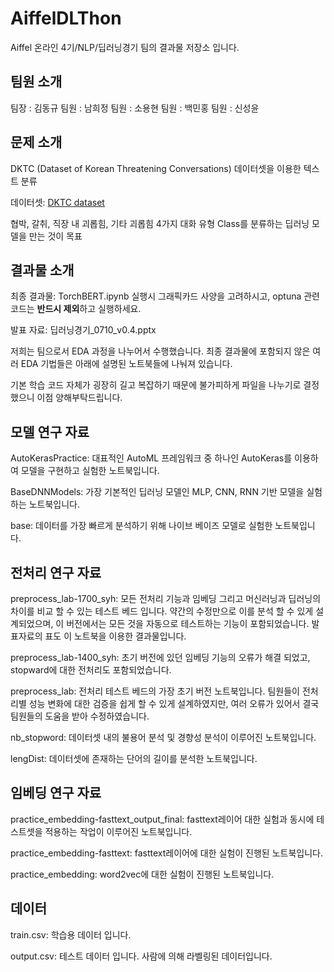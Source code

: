 # AiffelDLThon
Aiffel 온라인 4기/NLP/딥러닝경기 팀의 결과물 저장소 입니다.

## 팀원 소개
팀장 : 김동규
팀원 : 남희정
팀원 : 소용현
팀원 : 백민홍
팀원 : 신성윤

## 문제 소개
DKTC (Dataset of Korean Threatening Conversations) 데이터셋을 이용한 텍스트 분류

데이터셋: [DKTC dataset](https://drive.google.com/drive/folders/1UIkI5ipERMAEKfjm2N-vdUbxdj1vZoFz?usp=sharing)

협박, 갈취, 직장 내 괴롭힘, 기타 괴롭힘 4가지 대화 유형 Class를 분류하는 딥러닝 모델을 만는 것이 목표

## 결과물 소개
최종 결과물: TorchBERT.ipynb
실행시 그래픽카드 사양을 고려하시고, optuna 관련 코드는 **반드시 제외**하고 실행하세요.

발표 자료: 딥러닝경기_0710_v0.4.pptx

저희는 팀으로서 EDA 과정을 나누어서 수행했습니다.
최종 결과물에 포함되지 않은 여러 EDA 기법들은 아래에 설명된 노트북들에 나눠져 있습니다.

기본 학습 코드 자체가 굉장히 길고 복잡하기 때문에 불가피하게 파일을 나누기로 결정했으니 이점 양해부탁드립니다.

## 모델 연구 자료
AutoKerasPractice: 대표적인 AutoML 프레임워크 중 하나인 AutoKeras를 이용하여 모델을 구현하고 실험한 노트북입니다.

BaseDNNModels: 가장 기본적인 딥러닝 모델인 MLP, CNN, RNN 기반 모델을 실험하는 노트북입니다.

base: 데이터를 가장 빠르게 분석하기 위해 나이브 베이즈 모델로 실험한 노트북입니다.

## 전처리 연구 자료
preprocess_lab-1700_syh: 모든 전처리 기능과 임베딩 그리고 머신러닝과 딥러닝의 차이를 비교 할 수 있는 테스트 베드 입니다. 약간의 수정만으로 이를 분석 할 수 있게 설계되었으며, 이 버전에서는 모든 것을 자동으로 테스트하는 기능이 포함되었습니다. 발표자료의 표도 이 노트북을 이용한 결과물입니다.

preprocess_lab-1400_syh: 초기 버전에 있던 임베딩 기능의 오류가 해결 되었고, stopward에 대한 전처리도 포함되었습니다.

preprocess_lab: 전처리 테스트 베드의 가장 초기 버전 노트북입니다. 팀원들이 전처리별 성능 변화에 대한 검증을 쉽게 할 수 있게 설계하였지만, 여러 오류가 있어서 결국 팀원들의 도움을 받아 수정하였습니다.

nb_stopword: 데이터셋 내의 불용어 분석 및 경향성 분석이 이루어진 노트북입니다.

lengDist: 데이터셋에 존재하는 단어의 길이를 분석한 노트북입니다.

## 임베딩 연구 자료
practice_embedding-fasttext_output_final: fasttext레이어 대한 실험과 동시에 테스트셋을 적용하는 작업이 이루어진 노트북입니다.

practice_embedding-fasttext: fasttext레이어에 대한 실험이 진행된 노트북입니다.

practice_embedding: word2vec에 대한 실험이 진행된 노트북입니다.

## 데이터
train.csv: 학습용 데이터 입니다.

output.csv: 테스트 데이터 입니다. 사람에 의해 라벨링된 데이터입니다.